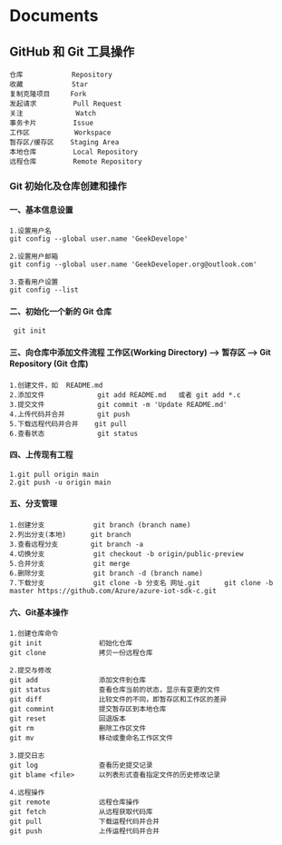 # Documents
## GitHub 和 Git 工具操作
    仓库            Repository
    收藏            Star
    复制克隆项目     Fork
    发起请求         Pull Request
    关注             Watch
    事务卡片         Issue
    工作区           Workspace    
    暂存区/缓存区    Staging Area       
    本地仓库         Local Repository   
    远程仓库         Remote Repository  

### Git 初始化及仓库创建和操作

#### 一、基本信息设置
    1.设置用户名
    git config --global user.name 'GeekDevelope'

    2.设置用户邮箱
    git config --global user.name 'GeekDeveloper.org@outlook.com'

    3.查看用户设置
    git config --list

#### 二、初始化一个新的 Git 仓库
     git init

#### 三、向仓库中添加文件流程   工作区(Working Directory)   -->   暂存区    -->   Git Repository (Git 仓库)
    1.创建文件，如  README.md
    2.添加文件             git add README.md   或者 git add *.c
    3.提交文件             git commit -m 'Update README.md'
    4.上传代码并合并        git push
    5.下载远程代码并合并    git pull
    6.查看状态             git status

#### 四、上传现有工程

    1.git pull origin main
    2.git push -u origin main

#### 五、分支管理

    1.创建分支            git branch (branch name)
    2.列出分支(本地)      git branch
    3.查看远程分支        git branch -a
    4.切换分支            git checkout -b origin/public-preview
    5.合并分支            git merge
    6.删除分支            git branch -d (branch name)
    7.下载分支            git clone -b 分支名 网址.git      git clone -b master https://github.com/Azure/azure-iot-sdk-c.git

#### 六、Git基本操作

    1.创建仓库命令
    git init              初始化仓库
    git clone             拷贝一份远程仓库

    2.提交与修改
    git add               添加文件到仓库
    git status            查看仓库当前的状态，显示有变更的文件
    git diff              比较文件的不同，即暂存区和工作区的差异
    git commint           提交暂存区到本地仓库
    git reset             回退版本
    git rm                删除工作区文件
    git mv                移动或重命名工作区文件

    3.提交日志
    git log               查看历史提交记录
    git blame <file>      以列表形式查看指定文件的历史修改记录

    4.远程操作
    git remote            远程仓库操作
    git fetch             从远程获取代码库
    git pull              下载运程代码并合并
    git push              上传运程代码并合并
